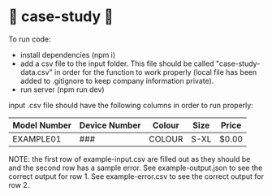 # 🐝 case-study 🐝

To run code:
- install dependencies (npm i)
- add a csv file to the input folder. This file should be called "case-study-data.csv" in order for the function to work properly (local file has been added to .gitignore to keep company information private).
- run server (npm run dev)

input .csv file should have the following columns in order to run properly:

Model Number  | Device Number | Colour  | Size | Price |
------------- | ------------- | ------- | ---- | ----- |
EXAMPLE01     | ###           | COLOUR  | S-XL | $0.00 |

NOTE: the first row of example-input.csv are filled out as they should be and the second row has a sample error. See example-output.json to see the correct output for row 1. See example-error.csv to see the correct output for row 2.
